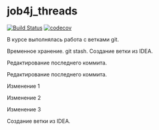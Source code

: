 # job4j_threads
[![Build Status](https://travis-ci.com/mikhail43435/job4j_threads.svg?branch=master)](https://app.travis-ci.com/github/mikhail43435/job4j_pooh)
[![codecov](https://codecov.io/gh/mikhail43435/job4j_threads/branch/master/graph/badge.svg)](https://codecov.io/gh/mikhail43435/job4j_threads)

В курсе выполнялась работа с ветками git.

Временное хранение. git stash.
Создание ветки из IDEA.

Редактирование последнего коммита.

Редактирование последнего коммита.

Изменение 1

Изменение 2

Изменение 3



Создание ветки из IDEA.